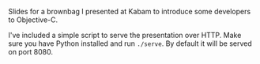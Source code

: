 Slides for a brownbag I presented at Kabam to introduce some developers to 
Objective-C.

I've included a simple script to serve the presentation over HTTP. Make sure 
you have Python installed and run `./serve`. By default it will be served on 
port 8080.
